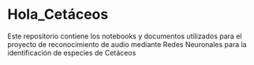 # Hola_Cetáceos
Este repositorio contiene los notebooks y documentos utilizados para el proyecto de reconocimiento de audio mediante Redes Neuronales para la identificación de especies de Cetáceos
